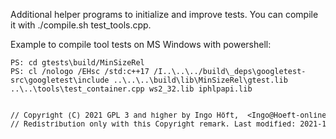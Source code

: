 Additional helper programs to initialize and improve tests. You can compile it with ./compile.sh test_tools.cpp.

Example to compile tool tests on MS Windows with powershell:

    PS: cd gtests\build/MinSizeRel
    PS: cl /nologo /EHsc /std:c++17 /I..\..\../build\_deps\googletest-src\googletest\include ..\..\..\build\lib\MinSizeRel\gtest.lib ..\..\tools\test_container.cpp ws2_32.lib iphlpapi.lib

<pre><sup>
// Copyright (C) 2021 GPL 3 and higher by Ingo Höft,  &#60;Ingo&#64;Hoeft-online.de&#62;
// Redistribution only with this Copyright remark. Last modified: 2021-12-07
</sup></sup>
